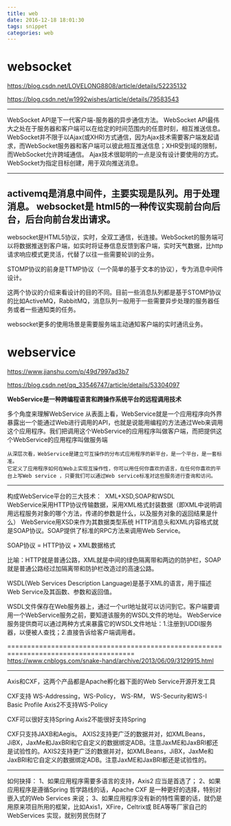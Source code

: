 ```yaml
---
title: web
date: 2016-12-18 18:01:30
tags: snippet
categories: web
---
```


# websocket

https://blog.csdn.net/LOVELONG8808/article/details/52235132

https://blog.csdn.net/w1992wishes/article/details/79583543
********************************************************************************************************
WebSocket API是下一代客户端-服务器的异步通信方法。
WebSocket API最伟大之处在于服务器和客户端可以在给定的时间范围内的任意时刻，相互推送信息。
WebSocket并不限于以Ajax(或XHR)方式通信，因为Ajax技术需要客户端发起请求，而WebSocket服务器和客户端可以彼此相互推送信息；
​	XHR受到域的限制，而WebSocket允许跨域通信。
​	Ajax技术很聪明的一点是没有设计要使用的方式。WebSocket为指定目标创建，用于双向推送消息。

-----------------------------------------------------------------------------------------------------------------
activemq是消息中间件，主要实现是队列。用于处理消息。 
websocket是 html5的一种传议实现前台向后台，后台向前台发出请求。
-----------------------------------------------------------------------------------------------------------------
websocket是HTML5协议，实时，全双工通信，长连接。WebSocket的服务端可以将数据推送到客户端，
​	如实时将证券信息反馈到客户端，实时天气数据，比http请求响应模式更灵活，代替了以往一些需要轮训的业务。

STOMP协议的前身是TTMP协议（一个简单的基于文本的协议），专为消息中间件设计。

这两个协议的介绍来看设计的目的不同。目前一些消息队列都是基于STOMP协议的比如ActiveMQ，RabbitMQ，消息队列一般用于一些需要异步处理的服务器任务或者一些通知类的任务。

websocket更多的使用场景是需要服务端主动通知客户端的实时通讯业务。

# webservice

https://www.jianshu.com/p/49d7997ad3b7

https://blog.csdn.net/qq_33546747/article/details/53304097

**WebService是一种跨编程语言和跨操作系统平台的远程调用技术**

多个角度来理解WebService
​	从表面上看，WebService就是一个应用程序向外界暴露出一个能通过Web进行调用的API，也就是说能用编程的方法通过Web来调用这个应用程序。
​	我们把调用这个WebService的应用程序叫做客户端，而把提供这个WebService的应用程序叫做服务端
​	

```
从深层次看，WebService是建立可互操作的分布式应用程序的新平台，是一个平台，是一套标准。
它定义了应用程序如何在Web上实现互操作性，你可以用任何你喜欢的语言，在任何你喜欢的平台上写Web service ，只要我们可以通过Web service标准对这些服务进行查询和访问。
```

------

构成WebService平台的三大技术：
​	XML+XSD,SOAP和WSDL
​	
WebService采用HTTP协议传输数据，采用XML格式封装数据（即XML中说明调用远程服务对象的哪个方法，传递的参数是什么，以及服务对象的返回结果是什么）
WebService用XSD来作为其数据类型系统
HTTP消息头和XML内容格式就是SOAP协议。SOAP提供了标准的RPC方法来调用Web Service。

SOAP协议 = HTTP协议 + XML数据格式

比喻：HTTP就是普通公路，XML就是中间的绿色隔离带和两边的防护栏，SOAP就是普通公路经过加隔离带和防护栏改造过的高速公路。

WSDL(Web Services Description Language)是基于XML的语言，用于描述Web Service及其函数、参数和返回值。

WSDL文件保存在Web服务器上，通过一个url地址就可以访问到它。客户端要调用一个WebService服务之前，要知道该服务的WSDL文件的地址。
WebService服务提供商可以通过两种方式来暴露它的WSDL文件地址：1.注册到UDDI服务器，以便被人查找；2.直接告诉给客户端调用者。

======================================================================================
https://www.cnblogs.com/snake-hand/archive/2013/06/09/3129915.html

------

Axis和CXF，这两个产品都是Apache孵化器下面的Web Service开源开发工具

CXF支持 WS-Addressing，WS-Policy， WS-RM， WS-Security和WS-I Basic Profile
Axis2不支持WS-Policy

CXF可以很好支持Spring
Axis2不能很好支持Spring

 CXF只支持JAXB和Aegis。
 AXIS2支持更广泛的数据并对，如XMLBeans，JiBX，JaxMe和JaxBRI和它自定义的数据绑定ADB。注意JaxME和JaxBRI都还是试验性的。AXIS2支持更广泛的数据并对，如XMLBeans，JiBX，JaxMe和JaxBRI和它自定义的数据绑定ADB。注意JaxME和JaxBRI都还是试验性的。

------

 如何抉择：
1、如果应用程序需要多语言的支持，Axis2 应当是首选了；
2、如果应用程序是遵循Spring 哲学路线的话，Apache CXF 是一种更好的选择，特别对嵌入式的Web Services 来说；
3、如果应用程序没有新的特性需要的话，就仍是用原来项目所用的框架，比如Axis1，XFire，Celtrix或 BEA等等厂家自己的 WebServices 实现，就别劳民伤财了






